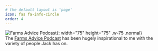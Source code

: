 ```yaml
---
# the default layout is 'page'
icon: fas fa-info-circle
order: 4
---
```


![Farms Advice Podcast](/tabs/links/farmsadvice.jpg){: width="75" height="75" .w-75 .normal} \
The [Farms Advice Podcast](https://farmsadvice.com.au/) has been hugely inspirational to me with the variety of people Jack has on. 



